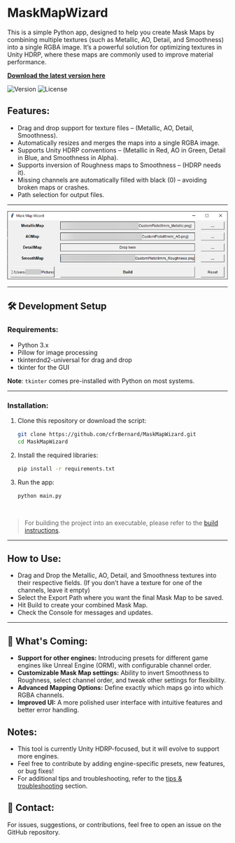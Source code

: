 # MaskMapWizard

This is a simple Python app, designed to help you create Mask Maps by combining multiple textures (such as Metallic, AO, Detail, and Smoothness) into a single RGBA image. It’s a powerful solution for optimizing textures in Unity HDRP, where these maps are commonly used to improve material performance.

[**Download the latest version here**](https://github.com/cfrBernard/MaskMapWizard/releases)

![Version](https://img.shields.io/badge/version-v0.1.0-blue)
![License](https://img.shields.io/github/license/cfrBernard/MaskMapWizard)


## Features:
- Drag and drop support for texture files – (Metallic, AO, Detail, Smoothness).
- Automatically resizes and merges the maps into a single RGBA image.
- Supports Unity HDRP conventions – (Metallic in Red, AO in Green, Detail in Blue, and Smoothness in Alpha).
- Supports inversion of Roughness maps to Smoothness – (HDRP needs it).
- Missing channels are automatically filled with black (0) – avoiding broken maps or crashes.
- Path selection for output files.

---

<p align="center">
  <img src="assets/demo/xWSHVzL8K2.png" alt="MaskMapWizard Demo" />
</p>

---

## 🛠 Development Setup

### Requirements:
- Python 3.x
- Pillow for image processing
- tkinterdnd2-universal for drag and drop
- tkinter for the GUI

**Note**: `tkinter` comes pre-installed with Python on most systems.

---

### Installation:
1. Clone this repository or download the script:
    ```bash
    git clone https://github.com/cfrBernard/MaskMapWizard.git
    cd MaskMapWizard
    ```
2. Install the required libraries:
    ```bash
    pip install -r requirements.txt
    ```
3. Run the app:
    ```bash
    python main.py
    ```

<br>

> For building the project into an executable, please refer to the [build instructions](docs/build_instructions.txt).

---

## How to Use:
- Drag and Drop the Metallic, AO, Detail, and Smoothness textures into their respective fields. (If you don’t have a texture for one of the channels, leave it empty)
- Select the Export Path where you want the final Mask Map to be saved.
- Hit Build to create your combined Mask Map.
- Check the Console for messages and updates.

---

## 🔮 What's Coming:

- **Support for other engines:** Introducing presets for different game engines like Unreal Engine (ORM), with configurable channel order.
- **Customizable Mask Map settings:** Ability to invert Smoothness to Roughness, select channel order, and tweak other settings for flexibility.
- **Advanced Mapping Options:** Define exactly which maps go into which RGBA channels.
- **Improved UI:** A more polished user interface with intuitive features and better error handling.

## Notes:
- This tool is currently Unity HDRP-focused, but it will evolve to support more engines.
- Feel free to contribute by adding engine-specific presets, new features, or bug fixes!
- For additional tips and troubleshooting, refer to the [tips & troubleshooting](docs/tips_troubleshooting.md) section.

## 🤝 Contact:
For issues, suggestions, or contributions, feel free to open an issue on the GitHub repository.

